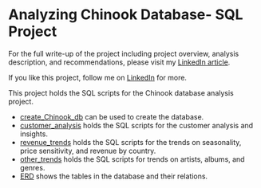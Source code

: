 # Analyzing Chinook Database- SQL Project

For the full write-up of the project including project overview, analysis description, and recommendations, please visit my [LinkedIn article]().

If you like this project, follow me on [LinkedIn](https://www.linkedin.com/in/harsehaj-batth/) for more.

This project holds the SQL scripts for the Chinook database analysis project.

- [create_Chinook_db](./create_Chinook_db.sql) can be used to create the database.
- [customer_analysis](./customer_analysis.sql) holds the SQL scripts for the customer analysis and insights.
- [revenue_trends](./revenue_trends.sql) holds the SQL scripts for the trends on seasonality, price sensitivity, and revenue by country.
- [other_trends](./other_trends.sql) holds the SQL scripts for trends on artists, albums, and genres.
- [ERD](./ERD.png)  shows the tables in the database and their relations.



